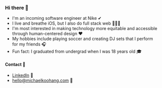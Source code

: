 ### Hi there 👋

* I'm an incoming software engineer at Nike ✔
* I live and breathe iOS, but I also do full stack web 👨🏼‍💻
* I'm most interested in making technology more equitable and accessible through human-centered design ❤️
* My hobbies include playing soccer and creating DJ sets that I perform for my friends 🎧
* Fun fact: I graduated from undergrad when I was 18 years old 🎓

#### Contact 💌
* [LinkedIn](https://www.linkedin.com/in/michaelkoohang/) 💼
* hello@michaelkoohang.com 📧
